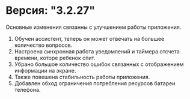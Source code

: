 # Версия: "3.2.27"
Основные изменения связанны с улучшением работы приложения.
1. Обучен ассистент, теперь он может отвечать на большее количество вопросов.
2. Настроена синхронная работа уведомлений и таймера отсчета времени, которе ребенок спит.
3. Убрано большое количество ошибок связанных с отображением информации на экране.
4. Также повешена стабильность работы приложения.
5. Добавлен обход ограничения потребления ресурсов батареи телефона.